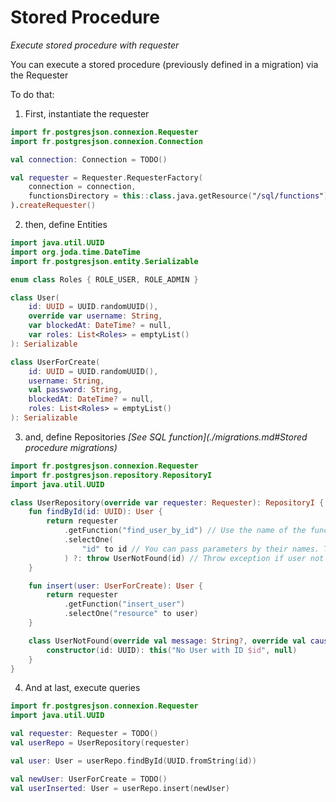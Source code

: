 # Stored Procedure
*Execute stored procedure with requester*

You can execute a stored procedure (previously defined in a migration) via the Requester

To do that:

1. First, instantiate the requester
```kotlin
import fr.postgresjson.connexion.Requester
import fr.postgresjson.connexion.Connection

val connection: Connection = TODO()

val requester = Requester.RequesterFactory(
    connection = connection,
    functionsDirectory = this::class.java.getResource("/sql/functions")?.toURI() ?: error("No sql function found")
).createRequester()
```

2. then, define Entities
```kotlin
import java.util.UUID
import org.joda.time.DateTime
import fr.postgresjson.entity.Serializable

enum class Roles { ROLE_USER, ROLE_ADMIN }

class User(
    id: UUID = UUID.randomUUID(),
    override var username: String,
    var blockedAt: DateTime? = null,
    var roles: List<Roles> = emptyList()
): Serializable

class UserForCreate(
    id: UUID = UUID.randomUUID(),
    username: String,
    val password: String,
    blockedAt: DateTime? = null,
    roles: List<Roles> = emptyList()
): Serializable
```
3. and, define Repositories
*[See SQL function](./migrations.md#Stored procedure migrations)*

```kotlin
import fr.postgresjson.connexion.Requester
import fr.postgresjson.repository.RepositoryI
import java.util.UUID

class UserRepository(override var requester: Requester): RepositoryI {
    fun findById(id: UUID): User {
        return requester
            .getFunction("find_user_by_id") // Use the name of the function
            .selectOne(
                "id" to id // You can pass parameters by their names. The underscore prefix on parameters is not required to be mapped. 
            ) ?: throw UserNotFound(id) // Throw exception if user not found
    }

    fun insert(user: UserForCreate): User {
        return requester
            .getFunction("insert_user")
            .selectOne("resource" to user)
    }

    class UserNotFound(override val message: String?, override val cause: Throwable?): Throwable(message, cause) {
        constructor(id: UUID): this("No User with ID $id", null)
    }
}
```

4. And at last, execute queries
```kotlin
import fr.postgresjson.connexion.Requester
import java.util.UUID

val requester: Requester = TODO()
val userRepo = UserRepository(requester)

val user: User = userRepo.findById(UUID.fromString(id))

val newUser: UserForCreate = TODO()
val userInserted: User = userRepo.insert(newUser)
```